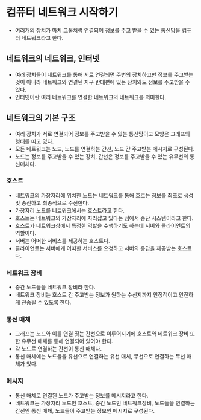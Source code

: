 # 컴퓨터 네트워크 시작하기

- 여러개의 장치가 마치 그물처럼 연결되어 정보를 주고 받을 수 있는 통신망을 컴퓨터 네트워크라고 한다.

## 네트워크의 네트워크, 인터넷

- 여러 장치들이 네트워크를 통해 서로 연결되면 주변의 장치하고만 정보를 주고받는 것이 아니라 네트워크와 연결된 지구 반대편에 있는 장치와도 정보를 주고받을 수 있다.
- 인터넷이란 여러 네트워크를 연결한 네트워크의 네트워크를 의미한다.

## 네트워크의 기본 구조

- 여러 장치가 서로 연결되어 정보를 주고받을 수 있는 통신망이고 모양은 그래프의 형태를 띠고 있다.
- 모든 네트워크는 노드, 노드를 연결하는 간선, 노드 간 주고받는 메시지로 구성된다.
- 노드는 정보를 주고받을 수 있는 장치, 간선은 정보를 주고받을 수 있는 유무선의 통신매체다.

### 호스트

- 네트워크의 가장자리에 위치한 노드는 네트워크를 통해 흐르는 정보를 최초로 생성 및 송신하고 최종적으로 수신한다.
- 가장자리 노드를 네트워크에서는 호스트라고 한다.
- 호스트는 네트워크의 가장자리에 자리잡고 있다는 점에서 종단 시스템이라고 한다.
- 호스트가 네트워크상에서 특정한 역할을 수행하기도 하는데 서버와 클라이언트의 역할이다.
- 서버는 어떠한 서비스를 제공하는 호스트다.
- 클라이언트는 서버에게 어떠한 서비스를 요청하고 서버의 응답을 제공받는 호스트다.

### 네트워크 장비

- 중간 노드들을 네트워크 장비라 한다.
- 네트워크 장비는 호스트 간 주고받는 정보가 원하는 수신지까지 안정적이고 안전하게 전송될 수 있도록 한다.

### 통신 매체

- 그래프는 노드와 이를 연결 짓는 간선으로 이루어지기에 호스트와 네트워크 장비 또한 유무선 매체를 통해 연결되어 있어야 한다.
- 각 노드르 연결하는 간선이 통신 매체다.
- 통신 매체에는 노드들을 유선으로 연결하는 유선 매체, 무선으로 연결하는 무선 매체가 있다.

### 메시지

- 통신 매체로 연결된 노드가 주고받는 정보를 메시지라고 한다.
- 네트워크는 가장자리 노드인 호스트, 중간 노드인 네트워크장비, 노드들을 연결하는 간선인 통신 매체, 노드들이 주고받는 정보인 메시지로 구성된다.
